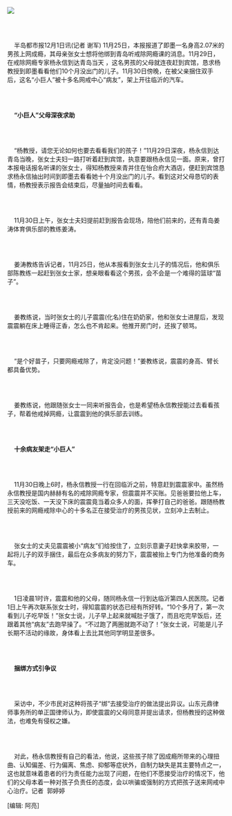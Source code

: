 <div id="newsImg"><p class="imgArea"><img src="http://bddsb.bandao.cn/data/20081202/4648343533353436/images/13.jpg" /></p></div>
<br><br><P>&nbsp;&nbsp;&nbsp;&nbsp;半岛都市报12月1日讯(记者&nbsp;谢军)&nbsp;11月25日，本报报道了即墨一名身高2.07米的男孩上网成瘾，其母亲张女士想将他绑到青岛听戒除网瘾课的消息。11月29日，在戒除网瘾专家杨永信到达青岛当天&nbsp;，这名男孩的父母就连夜赶到宾馆，恳求杨教授到即墨看看他们10个月没出门的儿子。11月30日傍晚，在被父亲捆住双手后，这名“小巨人”被十多名网戒中心“病友”，架上开往临沂的汽车。 </P>
<br><br><P>&nbsp;&nbsp;&nbsp;&nbsp;<STRONG>“小巨人”父母深夜求助</STRONG> </P>
<br><br><P>&nbsp;&nbsp;&nbsp;&nbsp;“杨教授，请您无论如何也要去看看我们的孩子！”11月29日深夜，杨永信到达青岛当晚，张女士夫妇一路打听着赶到宾馆，执意要跟杨永信见一面。原来，曾打本报电话报名听课的张女士，得知杨教授来青并住在怡合府大酒店，便赶到宾馆恳求杨永信抽出时间到即墨去看看她十个月没出门的儿子。看到这对父母恳切的表情，杨教授表示报告会结束后，尽量抽时间去看看。 </P>
<br><br><P>&nbsp;&nbsp;&nbsp;&nbsp;11月30日上午，张女士夫妇提前赶到报告会现场，陪他们前来的，还有青岛姜涛体育俱乐部的教练姜涛。 </P>
<br><br><P>&nbsp;&nbsp;&nbsp;&nbsp;姜涛教练告诉记者，11月25日，他从本报看到张女士儿子的情况后，他和俱乐部陈教练一起赶到张女士家，想亲眼看看这个男孩，会不会是一个难得的篮球“苗子”。 </P>
<br><br><P>&nbsp;&nbsp;&nbsp;&nbsp;姜教练说，当时张女士的儿子震震(化名)住在奶奶家，他和张女士进屋后，发现震震躺在床上睡得正香，怎么也不肯起来。他推开房门时，还挨了顿骂。 </P>
<br><br><P>&nbsp;&nbsp;&nbsp;&nbsp;“是个好苗子，只要网瘾戒除了，肯定没问题！”姜教练说，震震的身高、臂长都具备优势。 </P>
<br><br><P>&nbsp;&nbsp;&nbsp;&nbsp;姜教练说，他跟随张女士一同来听报告会，也是希望杨永信教授能过去看看孩子，帮着他戒掉网瘾，让震震到他的俱乐部去训练。 </P>
<br><br><P>&nbsp;&nbsp;&nbsp;&nbsp;<STRONG>十余病友架走“小巨人”</STRONG> </P>
<br><br><P>&nbsp;&nbsp;&nbsp;&nbsp;11月30日晚上6时，杨永信教授一行在回临沂之前，特意赶到震震家中。虽然杨永信教授是国内赫赫有名的戒除网瘾专家，但震震并不买账。见爸爸要拉他上车，三天没吃饭、一天没下床的震震竟当着众多人的面，挥拳打自己的爸爸。跟随杨教授前来的网瘾戒除中心的十多名正在接受治疗的男孩见状，立刻冲上去制止。 </P>
<br><br><P>&nbsp;&nbsp;&nbsp;&nbsp;张女士的丈夫见震震被小“病友”们给按住了，立刻示意妻子赶快拿来胶带，一起将儿子的双手捆住，最后在众多病友的努力下，震震被抬上专门为他准备的商务车。 </P>
<br><br><P>&nbsp;&nbsp;&nbsp;&nbsp;1日凌晨1时许，震震和他的父母，随同杨永信一行到达临沂第四人民医院。记者1日上午再次联系张女士时，得知震震的状态已经有所好转。“10个多月了，第一次看到儿子吃早饭！”张女士说，儿子早上起来就喊肚子饿了，而且吃完早饭后，还跟着其他“病友”去跑早操了。“不过跑了两圈就跑不动了！”张女士说，可能是儿子长期不活动的缘故，身体看上去比其他同学明显差很多。 </P>
<br><br><P>&nbsp;&nbsp;&nbsp;&nbsp;<STRONG>捆绑方式引争议</STRONG> </P>
<br><br><P>&nbsp;&nbsp;&nbsp;&nbsp;采访中，不少市民对这种将孩子“绑”去接受治疗的做法提出异议。山东元鼎律师事务所的单正国律师认为，即使震震的父母同意并提出请求，但杨教授的这种做法，也难免有侵权之嫌。 </P>
<br><br><P>&nbsp;&nbsp;&nbsp;&nbsp;对此，杨永信教授有自己的看法，他说，这些孩子除了因成瘾所带来的心理扭曲、认知偏差、行为偏离、焦虑、抑郁等症状外，自制力缺失是其主要特点之一，这也就意味着患者的行为责任能力出现了问题，在他们不愿接受治疗的情况下，他们的父母本着一种对孩子负责任的态度，会以哄骗或强制的方式把孩子送来网戒中心治疗。记者&nbsp;&nbsp;郭婷婷&nbsp;</P> [编辑: 阿亮]
